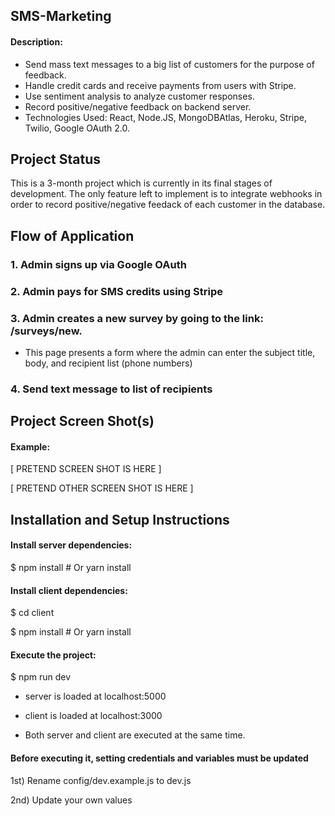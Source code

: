 ## SMS-Marketing

#### Description:

*   Send mass text messages to a big list of customers for the purpose of feedback.
*   Handle credit cards and receive payments from users with Stripe.
*   Use sentiment analysis to analyze customer responses.
*   Record positive/negative feedback on backend server.
*   Technologies Used: React, Node.JS, MongoDBAtlas, Heroku, Stripe, Twilio, Google OAuth 2.0.

## Project Status

This is a 3-month project which is currently in its final stages of development. The only feature left to implement is to integrate webhooks in order to record positive/negative feedack of each customer in the database.

## Flow of Application

### 1. Admin signs up via Google OAuth

### 2. Admin pays for SMS credits using Stripe

### 3. Admin creates a new survey by going to the link: /surveys/new. 
*   This page presents a form where the admin can enter the subject title, body, and recipient list (phone numbers)

### 4. Send text message to list of recipients

## Project Screen Shot(s)

#### Example:   

[ PRETEND SCREEN SHOT IS HERE ]

[ PRETEND OTHER SCREEN SHOT IS HERE ]

## Installation and Setup Instructions

#### Install server dependencies:  

$ npm install # Or yarn install

#### Install client dependencies:

$ cd client

$ npm install # Or yarn install

#### Execute the project:

$ npm run dev

*   server is loaded at localhost:5000

*   client is loaded at localhost:3000

*   Both server and client are executed at the same time.

#### Before executing it, setting credentials and variables must be updated

1st) Rename config/dev.example.js to dev.js

2nd) Update your own values



